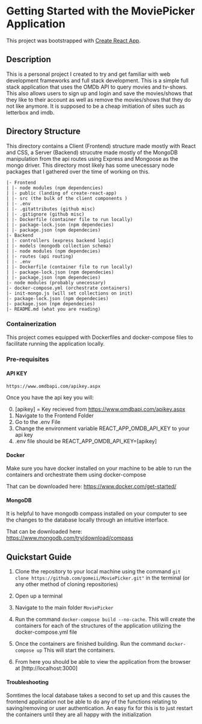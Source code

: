 # Getting Started with the MoviePicker Application

This project was bootstrapped with [Create React App](https://github.com/facebook/create-react-app).

## Description 

This is a personal project I created to try and get familiar with web development frameworks and full stack development. This is a simple full stack application that uses the OMDb API to query movies and tv-shows. This also allows users to sign up and login and save the movies/shows that they like to their account as well as remove the movies/shows that they do not like anymore. It is supposed to be a cheap imitiation of sites such as letterbox and imdb. 

## Directory Structure

This directory contains a Client (Frontend) structure made mostly with React and CSS, a Server (Backend) strucutre made mostly of the MongoDB manipulation from the api routes using Express and Mongoose as the mongo driver. This directory most likely has some unecessary node packages that I gathered over the time of working on this. 

    |- Frontend
    | |- node modules (npm dependencies)
    | |- public (landing of create-react-app)
    | |- src (the bulk of the client components )
    | |- .env
    | |- .gitattributes (github misc)
    | |- .gitignore (github misc)
    | |- Dockerfile (container file to run locally)
    | |- package-lock.json (npm dependecies)
    | |- package.json (npm dependecies)
    |- Backend
    | |- controllers (express backend logic)
    | |- models (mongodb collection schema)
    | |- node modules (npm dependecies)
    | |- routes (api routing)
    | |- .env
    | |- Dockerfile (container file to run locally)
    | |- package-lock.json (npm dependecies)
    | |- package.json (npm dependecies)
    |- node modules (probably unecessary)
    |- docker-compose.yml (orchestrate containers)
    |- init-mongo.js (will set collections on init)
    |- package-lock.json (npm dependecies)
    |- package.json (npm dependecies)
    |- README.md (what you are reading)


### Containerization 

This project comes equipped with Dockerfiles and docker-compose files to facilitate running the application locally.

### Pre-requisites

#### API KEY

`https://www.omdbapi.com/apikey.aspx`

Once you have the api key you will:

0. [apikey] = Key recieved from https://www.omdbapi.com/apikey.aspx
1. Navigate to the Frontend Folder
2. Go to the .env File
3. Change the environment variable REACT_APP_OMDB_API_KEY to your api key
4. .env file should be REACT_APP_OMDB_API_KEY=[apikey]

#### Docker

Make sure you have docker installed on your machine to be able to run the containers and orchestrate them using docker-compose 

That can be downloaded here: https://www.docker.com/get-started/

#### MongoDB 

It is helpful to have mongodb compass installed on your computer to see the changes to the database locally through an intuitive interface. 

That can be downloaded here: https://www.mongodb.com/try/download/compass

## Quickstart Guide 

1. Clone the repository to your local machine using the command
`git clone https://github.com/gomeii/MoviePicker.git"` in the terminal 
(or any other method of cloning repositories)

2. Open up a terminal

3. Navigate to the main folder `MoviePicker`

4. Run the command `docker-compose build --no-cache`. This will create the containers for each of the structures of the application utilizing the docker-compose.yml file

5. Once the containers are finished building. Run the command `docker-compose up`
This will start the containers.

6. From here you should be able to view the application from the browser at [http://localhost:3000]

#### Troubleshooting

Somtimes the local database takes a second to set up and this causes the frontend application not be able to do any of the functions relating to saving/removing or user authentication. An easy fix for this is to just restart the containers until they are all happy with the initialization
